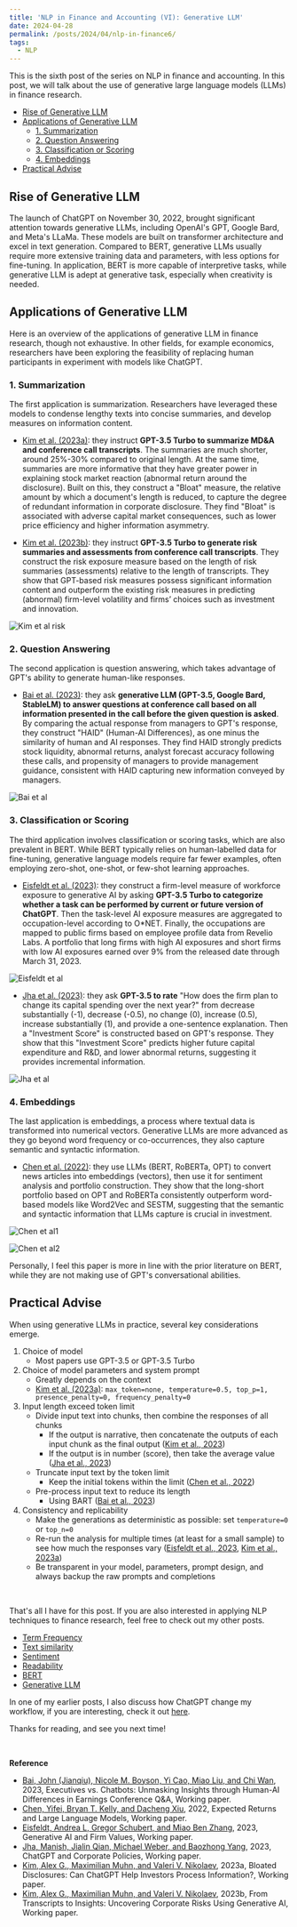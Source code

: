 ```yaml
---
title: 'NLP in Finance and Accounting (VI): Generative LLM'
date: 2024-04-28
permalink: /posts/2024/04/nlp-in-finance6/
tags:
  - NLP
---
```


This is the sixth post of the series on NLP in finance and accounting. In this post, we will talk about the use of generative large language models (LLMs) in finance research. 
- [Rise of Generative LLM](#rise-of-generative-llm)
- [Applications of Generative LLM](#applications-of-generative-llm)
  - [1. Summarization](#1-summarization)
  - [2. Question Answering](#2-question-answering)
  - [3. Classification or Scoring](#3-classification-or-scoring)
  - [4. Embeddings](#4-embeddings)
- [Practical Advise](#practical-advise)

## Rise of Generative LLM
The launch of ChatGPT on November 30, 2022, brought significant attention towards generative LLMs, including OpenAI's GPT, Google Bard, and Meta's LLaMa.  These models are built on transformer architecture and excel in text generation. Compared to BERT, generative LLMs usually require more extensive training data and parameters, with less options for fine-tuning. In application, BERT is more capable of interpretive tasks, while generative LLM is adept at generative task, especially when creativity is needed.

## Applications of Generative LLM
Here is an overview of the applications of generative LLM in finance research, though not exhaustive. In other fields, for example economics, researchers have been exploring the feasibility of replacing human participants in experiment with models like ChatGPT.

### 1. Summarization
The first application is summarization. Researchers have leveraged these models to condense lengthy texts into concise summaries, and develop measures on information content. 

- [Kim et al. (2023a)](https://doi.org/10.2139/ssrn.4425527): they instruct **GPT-3.5 Turbo to summarize MD&A and conference call transcripts**. The summaries are much shorter, around 25%-30% compared to original length. At the same time, summaries are more informative that they have greater power in explaining stock market reaction (abnormal return around the disclosure). Built on this, they construct a "Bloat" measure, the relative amount by which a document's length is reduced, to capture the degree of redundant information in corporate disclosure. They find "Bloat" is associated with adverse capital market consequences, such as lower price efficiency and higher information asymmetry.

- [Kim et al. (2023b)](https://papers.ssrn.com/sol3/papers.cfm?abstract_id=4593660): they instruct **GPT-3.5 Turbo to generate risk summaries and assessments from conference call transcripts**. They construct the risk exposure measure based on the length of risk summaries (assessments) relative to the length of transcripts. They show that GPT-based risk measures possess significant information content and outperform the existing risk measures in predicting (abnormal) firm-level volatility and firms’ choices such as investment and innovation.

![Kim et al risk](/images/blog/2022-10-23-nlp-finance/gpt-risk.png)

### 2. Question Answering
The second application is question answering, which takes advantage of GPT's ability to generate human-like responses.

- [Bai et al. (2023)](https://ssrn.com/abstract_id=4480056): they ask **generative LLM (GPT-3.5, Google Bard, StableLM) to answer questions at conference call based on all information presented in the call before the given question is asked**. By comparing the actual response from managers to GPT's response, they construct "HAID" (Human-AI Differences), as one minus the similarity of human and AI responses. They find HAID strongly predicts stock liquidity, abnormal returns, analyst forecast accuracy following these calls, and propensity of managers to provide management guidance, consistent with HAID capturing new information conveyed by managers.

![Bai et al](/images/blog/2022-10-23-nlp-finance/gpt-conversation.png)


### 3. Classification or Scoring
The third application involves classification or scoring tasks, which are also prevalent in BERT. While BERT typically relies on human-labelled data for fine-tuning, generative language models require far fewer examples, often employing zero-shot, one-shot, or few-shot learning approaches.

- [Eisfeldt et al. (2023)](https://www.nber.org/papers/w31222): they construct a firm-level measure of workforce exposure to generative AI by asking **GPT-3.5 Turbo to categorize whether a task can be performed by current or future version of ChatGPT**. Then the task-level AI exposure measures are aggregated to occupation-level according to O*NET. Finally, the occupations are mapped to public firms based on employee profile data from Revelio Labs. A portfolio that long firms with high AI exposures and short firms with low AI exposures earned over 9% from the released date through March 31, 2023.

![Eisfeldt et al](/images/blog/2022-10-23-nlp-finance/gpt-ai-exposure.png)

- [Jha et al. (2023)](http://ssrn.com/abstract=4521096): they ask **GPT-3.5 to rate** "How does the firm plan to change its capital spending over the next year?" from decrease substantially (-1), decrease (-0.5), no change (0), increase (0.5), increase substantially (1), and provide a one-sentence explanation. Then a "Investment Score" is constructed based on GPT's response. They show that this "Investment Score" predicts higher future capital expenditure and R&D, and lower abnormal returns, suggesting it provides incremental information.

![Jha et al](/images/blog/2022-10-23-nlp-finance/gpt-investment-score.png)

### 4. Embeddings
The last application is embeddings, a process where textual data is transformed into numerical vectors. Generative LLMs are more advanced as they go beyond word frequency or co-occurrences, they also capture semantic and syntactic information.

- [Chen et al. (2022)](https://papers.ssrn.com/abstract=4416687): they use LLMs (BERT, RoBERTa, OPT) to convert news articles into embeddings (vectors), then use it for sentiment analysis and portfolio construction. They show that the long-short portfolio based on OPT and RoBERTa consistently outperform word-based models like Word2Vec and SESTM, suggesting that the semantic and syntactic information that LLMs capture is crucial in investment.

![Chen et al1](/images/blog/2022-10-23-nlp-finance/gpt-portfolio1.png)

![Chen et al2](/images/blog/2022-10-23-nlp-finance/gpt-portfolio2.png)

Personally, I feel this paper is more in line with the prior literature on BERT, while they are not making use of GPT's conversational abilities.


## Practical Advise 
When using generative LLMs in practice, several key considerations emerge.

1. Choice of model
   - Most papers use GPT-3.5 or GPT-3.5 Turbo
2. Choice of model parameters and system prompt
   - Greatly depends on the context
   - [Kim et al. (2023a)](https://doi.org/10.2139/ssrn.4425527): `max_token=none, temperature=0.5, top_p=1, presence_penalty=0, frequency_penalty=0` 
3. Input length exceed token limit
   - Divide input text into chunks, then combine the responses of all chunks
     - If the output is narrative, then concatenate the outputs of each input chunk as the final output ([Kim et al., 2023](https://doi.org/10.2139/ssrn.4425527))
     - If the output is in number (score), then take the average value ([Jha et al., 2023](http://ssrn.com/abstract=4521096))
   - Truncate input text by the token limit
     - Keep the initial tokens within the limit ([Chen et al., 2022](https://papers.ssrn.com/abstract=4416687))
   - Pre-process input text to reduce its length
     - Using BART ([Bai et al., 2023](https://ssrn.com/abstract_id=4480056))
4. Consistency and replicability
   - Make the generations as deterministic as possible: set `temperature=0` or `top_n=0`
   - Re-run the analysis for multiple times (at least for a small sample) to see how much the responses vary ([Eisfeldt et al., 2023](https://www.nber.org/papers/w31222), [Kim et al., 2023a](https://doi.org/10.2139/ssrn.4425527))
   - Be transparent in your model, parameters, prompt design, and always backup the raw prompts and completions

<br>

That's all I have for this post. If you are also interested in applying NLP techniques to finance research, feel free to check out my other posts.
- [Term Frequency](/posts/2022/10/nlp-in-finance1/)
- [Text similarity](/posts/2022/11/nlp-in-finance2/)
- [Sentiment](/posts/2022/11/nlp-in-finance3/)
- [Readability](/posts/2022/11/nlp-in-finance4/)
- [BERT](/posts/2022/11/nlp-in-finance5/)
- [Generative LLM](/posts/2024/04/nlp-in-finance6/)

In one of my earlier posts, I also discuss how ChatGPT change my workflow, if you are interesting, check it out [here](/posts/2023/03/chatgpt/).

Thanks for reading, and see you next time!

<br>

**Reference**
- [Bai, John (Jianqiu), Nicole M. Boyson, Yi Cao, Miao Liu, and Chi Wan](https://ssrn.com/abstract_id=4480056), 2023, Executives vs. Chatbots: Unmasking Insights through Human-AI Differences in Earnings Conference Q&A, Working paper.
- [Chen, Yifei, Bryan T. Kelly, and Dacheng Xiu](https://papers.ssrn.com/abstract=4416687), 2022, Expected Returns and Large Language Models, Working paper.
- [Eisfeldt, Andrea L, Gregor Schubert, and Miao Ben Zhang](https://www.nber.org/papers/w31222), 2023, Generative AI and Firm Values, Working paper.
- [Jha, Manish, Jialin Qian, Michael Weber, and Baozhong Yang](http://ssrn.com/abstract=4521096), 2023, ChatGPT and Corporate Policies, Working paper.
- [Kim, Alex G., Maximilian Muhn, and Valeri V. Nikolaev](https://doi.org/10.2139/ssrn.4425527), 2023a, Bloated Disclosures: Can ChatGPT Help Investors Process Information?, Working paper.
- [Kim, Alex G., Maximilian Muhn, and Valeri V. Nikolaev](https://papers.ssrn.com/sol3/papers.cfm?abstract_id=4593660), 2023b, From Transcripts to Insights: Uncovering Corporate Risks Using Generative AI, Working paper. 

